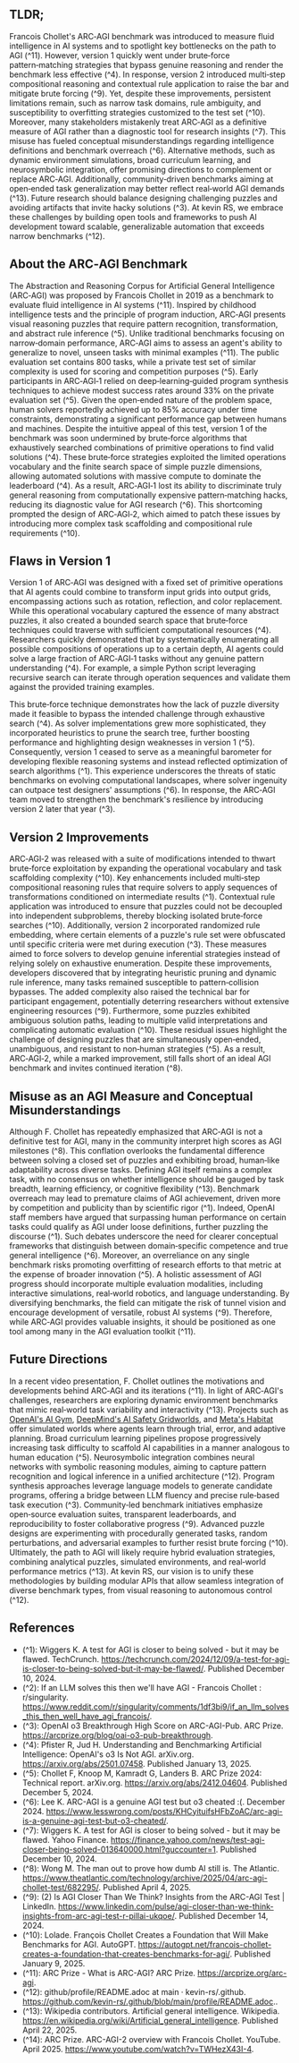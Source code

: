 ## TLDR;

Francois Chollet's ARC‑AGI benchmark was introduced to measure fluid intelligence in AI systems and to spotlight key bottlenecks on the path to AGI (^11). However, version 1 quickly went under brute‑force pattern‑matching strategies that bypass genuine reasoning and render the benchmark less effective (^4). In response, version 2 introduced multi‑step compositional reasoning and contextual rule application to raise the bar and mitigate brute forcing (^9). Yet, despite these improvements, persistent limitations remain, such as narrow task domains, rule ambiguity, and susceptibility to overfitting strategies customized to the test set (^10). Moreover, many stakeholders mistakenly treat ARC‑AGI as a definitive measure of AGI rather than a diagnostic tool for research insights (^7). This misuse has fueled conceptual misunderstandings regarding intelligence definitions and benchmark overreach (^6). Alternative methods, such as dynamic environment simulations, broad curriculum learning, and neurosymbolic integration, offer promising directions to complement or replace ARC‑AGI. Additionally, community‑driven benchmarks aiming at open‑ended task generalization may better reflect real‑world AGI demands (^13). Future research should balance designing challenging puzzles and avoiding artifacts that invite hacky solutions (^3). At kevin RS, we embrace these challenges by building open tools and frameworks to push AI development toward scalable, generalizable automation that exceeds narrow benchmarks (^12).

## About the ARC‑AGI Benchmark

The Abstraction and Reasoning Corpus for Artificial General Intelligence (ARC‑AGI) was proposed by Francois Chollet in 2019 as a benchmark to evaluate fluid intelligence in AI systems (^11). Inspired by childhood intelligence tests and the principle of program induction, ARC‑AGI presents visual reasoning puzzles that require pattern recognition, transformation, and abstract rule inference (^5). Unlike traditional benchmarks focusing on narrow‑domain performance, ARC‑AGI aims to assess an agent's ability to generalize to novel, unseen tasks with minimal examples (^11). The public evaluation set contains 800 tasks, while a private test set of similar complexity is used for scoring and competition purposes (^5). Early participants in ARC‑AGI‑1 relied on deep‑learning‑guided program synthesis techniques to achieve modest success rates around 33% on the private evaluation set (^5). Given the open‑ended nature of the problem space, human solvers reportedly achieved up to 85% accuracy under time constraints, demonstrating a significant performance gap between humans and machines. Despite the intuitive appeal of this test, version 1 of the benchmark was soon undermined by brute‑force algorithms that exhaustively searched combinations of primitive operations to find valid solutions (^4). These brute‑force strategies exploited the limited operations vocabulary and the finite search space of simple puzzle dimensions, allowing automated solutions with massive compute to dominate the leaderboard (^4). As a result, ARC‑AGI‑1 lost its ability to discriminate truly general reasoning from computationally expensive pattern‑matching hacks, reducing its diagnostic value for AGI research (^6). This shortcoming prompted the design of ARC‑AGI‑2, which aimed to patch these issues by introducing more complex task scaffolding and compositional rule requirements (^10).

## Flaws in Version 1

Version 1 of ARC‑AGI was designed with a fixed set of primitive operations that AI agents could combine to transform input grids into output grids, encompassing actions such as rotation, reflection, and color replacement. While this operational vocabulary captured the essence of many abstract puzzles, it also created a bounded search space that brute‑force techniques could traverse with sufficient computational resources (^4). Researchers quickly demonstrated that by systematically enumerating all possible compositions of operations up to a certain depth, AI agents could solve a large fraction of ARC‑AGI‑1 tasks without any genuine pattern understanding (^4). For example, a simple Python script leveraging recursive search can iterate through operation sequences and validate them against the provided training examples.

This brute‑force technique demonstrates how the lack of puzzle diversity made it feasible to bypass the intended challenge through exhaustive search (^4). As solver implementations grew more sophisticated, they incorporated heuristics to prune the search tree, further boosting performance and highlighting design weaknesses in version 1 (^5). Consequently, version 1 ceased to serve as a meaningful barometer for developing flexible reasoning systems and instead reflected optimization of search algorithms (^1). This experience underscores the threats of static benchmarks on evolving computational landscapes, where solver ingenuity can outpace test designers' assumptions (^6). In response, the ARC‑AGI team moved to strengthen the benchmark's resilience by introducing version 2 later that year (^3).

## Version 2 Improvements

ARC‑AGI‑2 was released with a suite of modifications intended to thwart brute‑force exploitation by expanding the operational vocabulary and task scaffolding complexity (^10). Key enhancements included multi‑step compositional reasoning rules that require solvers to apply sequences of transformations conditioned on intermediate results (^1). Contextual rule application was introduced to ensure that puzzles could not be decoupled into independent subproblems, thereby blocking isolated brute‑force searches (^10). Additionally, version 2 incorporated randomized rule embedding, where certain elements of a puzzle's rule set were obfuscated until specific criteria were met during execution (^3). These measures aimed to force solvers to develop genuine inferential strategies instead of relying solely on exhaustive enumeration. Despite these improvements, developers discovered that by integrating heuristic pruning and dynamic rule inference, many tasks remained susceptible to pattern‑collision bypasses. The added complexity also raised the technical bar for participant engagement, potentially deterring researchers without extensive engineering resources (^9). Furthermore, some puzzles exhibited ambiguous solution paths, leading to multiple valid interpretations and complicating automatic evaluation (^10). These residual issues highlight the challenge of designing puzzles that are simultaneously open‑ended, unambiguous, and resistant to non‑human strategies (^5). As a result, ARC‑AGI‑2, while a marked improvement, still falls short of an ideal AGI benchmark and invites continued iteration (^8).

## Misuse as an AGI Measure and Conceptual Misunderstandings

Although F. Chollet has repeatedly emphasized that ARC‑AGI is not a definitive test for AGI, many in the community interpret high scores as AGI milestones (^8). This conflation overlooks the fundamental difference between solving a closed set of puzzles and exhibiting broad, human‑like adaptability across diverse tasks. Defining AGI itself remains a complex task, with no consensus on whether intelligence should be gauged by task breadth, learning efficiency, or cognitive flexibility (^13). Benchmark overreach may lead to premature claims of AGI achievement, driven more by competition and publicity than by scientific rigor (^1). Indeed, OpenAI staff members have argued that surpassing human performance on certain tasks could qualify as AGI under loose definitions, further puzzling the discourse (^1). Such debates underscore the need for clearer conceptual frameworks that distinguish between domain‑specific competence and true general intelligence (^6). Moreover, an overreliance on any single benchmark risks promoting overfitting of research efforts to that metric at the expense of broader innovation (^5). A holistic assessment of AGI progress should incorporate multiple evaluation modalities, including interactive simulations, real‑world robotics, and language understanding. By diversifying benchmarks, the field can mitigate the risk of tunnel vision and encourage development of versatile, robust AI systems (^9). Therefore, while ARC‑AGI provides valuable insights, it should be positioned as one tool among many in the AGI evaluation toolkit (^11).

## Future Directions

In a recent video presentation, F. Chollet outlines the motivations and developments behind ARC‑AGI and its iterations (^11). In light of ARC‑AGI's challenges, researchers are exploring dynamic environment benchmarks that mimic real‑world task variability and interactivity (^13). Projects such as [OpenAI's AI Gym](https://github.com/openai/gym), [DeepMind's AI Safety Gridworlds](https://arxiv.org/abs/1711.09883), and [Meta's Habitat](https://research.facebook.com/publications/habitat-a-platform-for-embodied-ai-research/) offer simulated worlds where agents learn through trial, error, and adaptive planning. Broad curriculum learning pipelines propose progressively increasing task difficulty to scaffold AI capabilities in a manner analogous to human education (^5). Neurosymbolic integration combines neural networks with symbolic reasoning modules, aiming to capture pattern recognition and logical inference in a unified architecture (^12). Program synthesis approaches leverage language models to generate candidate programs, offering a bridge between LLM fluency and precise rule‑based task execution (^3). Community‑led benchmark initiatives emphasize open‑source evaluation suites, transparent leaderboards, and reproducibility to foster collaborative progress (^9). Advanced puzzle designs are experimenting with procedurally generated tasks, random perturbations, and adversarial examples to further resist brute forcing (^10). Ultimately, the path to AGI will likely require hybrid evaluation strategies, combining analytical puzzles, simulated environments, and real‑world performance metrics (^13). At kevin RS, our vision is to unify these methodologies by building modular APIs that allow seamless integration of diverse benchmark types, from visual reasoning to autonomous control (^12).

## References

- (^1): Wiggers K. A test for AGI is closer to being solved - but it may be flawed. TechCrunch. https://techcrunch.com/2024/12/09/a-test-for-agi-is-closer-to-being-solved-but-it-may-be-flawed/. Published December 10, 2024.
- (^2): If an LLM solves this then we'll have AGI - Francois Chollet : r/singularity. https://www.reddit.com/r/singularity/comments/1df3bi9/if_an_llm_solves_this_then_well_have_agi_francois/.
- (^3): OpenAI o3 Breakthrough High Score on ARC-AGI-Pub. ARC Prize. https://arcprize.org/blog/oai-o3-pub-breakthrough.
- (^4): Pfister R, Jud H. Understanding and Benchmarking Artificial Intelligence: OpenAI's o3 Is Not AGI. arXiv.org. https://arxiv.org/abs/2501.07458. Published January 13, 2025.
- (^5): Chollet F, Knoop M, Kamradt G, Landers B. ARC Prize 2024: Technical report. arXiv.org. https://arxiv.org/abs/2412.04604. Published December 5, 2024.
- (^6): Lee K. ARC-AGI is a genuine AGI test but o3 cheated :(. December 2024. https://www.lesswrong.com/posts/KHCyituifsHFbZoAC/arc-agi-is-a-genuine-agi-test-but-o3-cheated/.
- (^7): Wiggers K. A test for AGI is closer to being solved - but it may be flawed. Yahoo Finance. https://finance.yahoo.com/news/test-agi-closer-being-solved-013640000.html?guccounter=1. Published December 10, 2024.
- (^8): Wong M. The man out to prove how dumb AI still is. The Atlantic. https://www.theatlantic.com/technology/archive/2025/04/arc-agi-chollet-test/682295/. Published April 4, 2025.
- (^9): (2) Is AGI Closer Than We Think? Insights from the ARC-AGI Test | LinkedIn. https://www.linkedin.com/pulse/agi-closer-than-we-think-insights-from-arc-agi-test-r-pillai-ukqoe/. Published December 14, 2024.
- (^10): Lolade. François Chollet Creates a Foundation that Will Make Benchmarks for AGI. AutoGPT. https://autogpt.net/francois-chollet-creates-a-foundation-that-creates-benchmarks-for-agi/. Published January 9, 2025.
- (^11): ARC Prize - What is ARC-AGI? ARC Prize. https://arcprize.org/arc-agi.
- (^12): github/profile/README.adoc at main · kevin-rs/.github. https://github.com/kevin-rs/.github/blob/main/profile/README.adoc..
- (^13): Wikipedia contributors. Artificial general intelligence. Wikipedia. https://en.wikipedia.org/wiki/Artificial_general_intelligence. Published April 22, 2025.
- (^14): ARC Prize. ARC-AGI-2 overview with Francois Chollet. YouTube. April 2025. https://www.youtube.com/watch?v=TWHezX43I-4.
